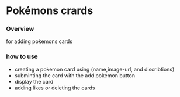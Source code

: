  # Pokémons crards
 
 ### Overview
  for adding pokemons cards

  ### how to use 

  * creating a pokemon card using (name,image-url, and discribtions)
  * subminting the card with the add pokemon button
  * display the card
  * adding likes or deleting  the cards 


 
